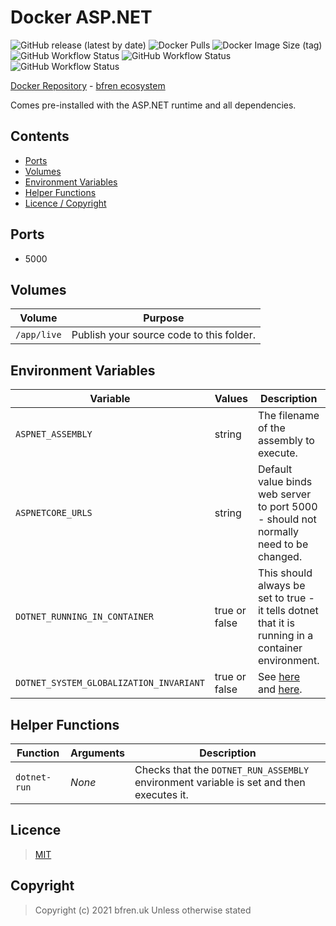 # Docker ASP.NET

![GitHub release (latest by date)](https://img.shields.io/github/v/release/bfren/docker-aspnet) ![Docker Pulls](https://img.shields.io/docker/pulls/bfren/aspnet?label=pulls) ![Docker Image Size (tag)](https://img.shields.io/docker/image-size/bfren/aspnet/latest?label=size)<br/>
![GitHub Workflow Status](https://img.shields.io/github/workflow/status/bfren/docker-aspnet/dev-3_1?label=.NET+Core+3.1) ![GitHub Workflow Status](https://img.shields.io/github/workflow/status/bfren/docker-aspnet/dev-5_0?label=.NET+Core+5.0) ![GitHub Workflow Status](https://img.shields.io/github/workflow/status/bfren/docker-aspnet/dev-6_0?label=.NET+6.0)

[Docker Repository](https://hub.docker.com/r/bfren/aspnet) - [bfren ecosystem](https://github.com/bfren/docker)

Comes pre-installed with the ASP.NET runtime and all dependencies.

## Contents

* [Ports](#ports)
* [Volumes](#volumes)
* [Environment Variables](#environment-variables)
* [Helper Functions](#helper-functions)
* [Licence / Copyright](#licence)

## Ports

* 5000

## Volumes

| Volume      | Purpose                                  |
| ----------- | ---------------------------------------- |
| `/app/live` | Publish your source code to this folder. |

## Environment Variables

| Variable                                | Values        | Description                                                                                                                                                                   | Default               |
| --------------------------------------- | ------------- | ----------------------------------------------------------------------------------------------------------------------------------------------------------------------------- | --------------------- |
| `ASPNET_ASSEMBLY`                       | string        | The filename of the assembly to execute.                                                                                                                                      | *None* - **required** |
| `ASPNETCORE_URLS`                       | string        | Default value binds web server to port 5000 - should not normally need to be changed.                                                                                         | "http://+:5000"       |
| `DOTNET_RUNNING_IN_CONTAINER`           | true or false | This should always be set to true - it tells dotnet that it is running in a container environment.                                                                            | true                  |
| `DOTNET_SYSTEM_GLOBALIZATION_INVARIANT` | true or false | See [here](https://github.com/dotnet/runtime/blob/master/docs/design/features/globalization-invariant-mode.md) and [here](https://github.com/dotnet/announcements/issues/20). | true                  |

## Helper Functions

| Function     | Arguments | Description                                                                             |
| ------------ | --------- | --------------------------------------------------------------------------------------- |
| `dotnet-run` | *None*    | Checks that the `DOTNET_RUN_ASSEMBLY` environment variable is set and then executes it. |

## Licence

> [MIT](https://mit.bfren.uk/2020)

## Copyright

> Copyright (c) 2021 bfren.uk
> Unless otherwise stated
